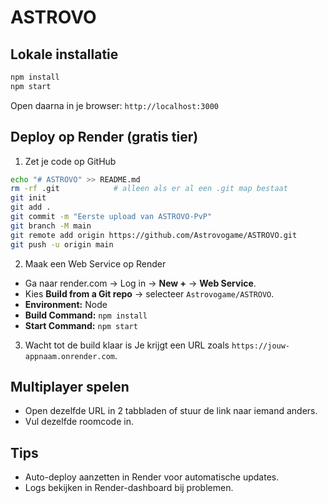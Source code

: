 # ASTROVO

## Lokale installatie
```bash
npm install
npm start
```
Open daarna in je browser: `http://localhost:3000`

## Deploy op Render (gratis tier)

1. Zet je code op GitHub
```bash
echo "# ASTROVO" >> README.md
rm -rf .git            # alleen als er al een .git map bestaat
git init
git add .
git commit -m "Eerste upload van ASTROVO-PvP"
git branch -M main
git remote add origin https://github.com/Astrovogame/ASTROVO.git
git push -u origin main
```

2. Maak een Web Service op Render
- Ga naar render.com → Log in → **New +** → **Web Service**.
- Kies **Build from a Git repo** → selecteer `Astrovogame/ASTROVO`.
- **Environment:** Node  
- **Build Command:** `npm install`  
- **Start Command:** `npm start`

3. Wacht tot de build klaar is
Je krijgt een URL zoals `https://jouw-appnaam.onrender.com`.

## Multiplayer spelen
- Open dezelfde URL in 2 tabbladen of stuur de link naar iemand anders.
- Vul dezelfde roomcode in.

## Tips
- Auto-deploy aanzetten in Render voor automatische updates.
- Logs bekijken in Render-dashboard bij problemen.
